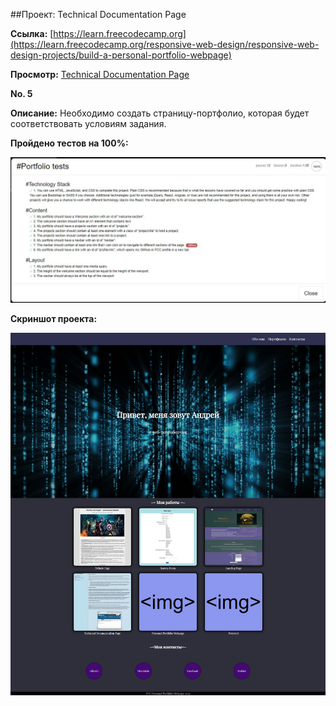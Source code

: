 ##Проект: Technical Documentation Page   

**Ссылка:** [https://learn.freecodecamp.org](https://learn.freecodecamp.org/responsive-web-design/responsive-web-design-projects/build-a-personal-portfolio-webpage)  

**Просмотр:** [Technical Documentation Page](https://raw.githack.com/tanderbull/frontend.lesson/master/work/day31/index.html)  

**No. 5**  

**Описание:** Необходимо создать страницу-портфолио, которая будет соответствовать условиям задания.  



**Пройдено тестов на 100%:**  

![Tests](.doc/Screenshot_1.jpg)



**Скриншот проекта:**  

![Project](.doc/Screenshot_2.jpg)

